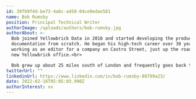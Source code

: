 ```yaml
---
id: 39fb9f4d-be73-4a6c-a458-04ce9edae581
name: Bob Rumsby
position: Principal Technical Writer
authorImage: /uploads/authors/bob-rumsby.jpg
authorAbout: >-
  Bob joined Yellowbrick Data in 2016 and started developing the product
  documentation from scratch. He began his high-tech career over 30 years ago,
  working as an editor for a company on Castro Street, just up the road from the
  new Yellowbrick office.<br>

  Bob grew up about 25 miles south of London and frequently goes back to England to visit his brothers and sister. At home in San Jose, he spends lots of time with his wife and family, but also enjoys watching the Premier League, directing Shakespeare plays, listening to jazz and drinking Scotch whisky.
twitterUrl: ""
linkedinUrl: https://www.linkedin.com/in/bob-rumsby-80709a23/
date: 2022-02-16T05:05:03.990Z
authorInterest: xx
---
```

